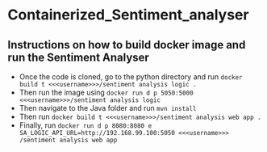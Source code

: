# Containerized_Sentiment_analyser

## Instructions on how to build docker image and run the Sentiment Analyser

- Once the code is cloned, go to the python directory and run ```docker build t <<<username>>>/sentiment analysis logic .```
- Then run the image using ```docker run d p 5050:5000 <<<username>>>/sentiment analysis logic```
- Then navigate to the Java folder and run ```mvn install```
- Then run ```docker build t <<<username>>>/sentiment analysis web app .```
- Finally, run ```docker run d p 8080:8080 e SA_LOGIC_API_URL=http://192.168.99.100:5050 <<<username>>> /sentiment analysis web app```
